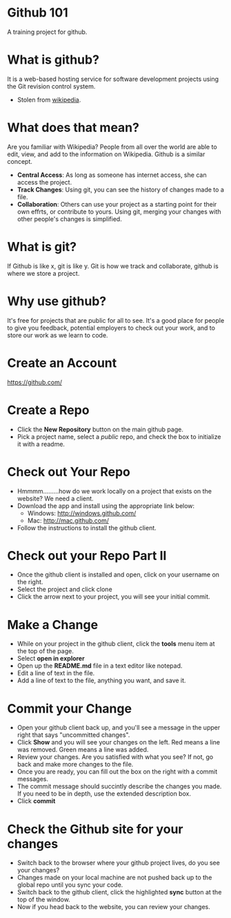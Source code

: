 Github 101
=========

A training project for github.

# What is github?
It is a web-based hosting service for software development projects using the Git revision control system. 
- Stolen from [wikipedia](http://en.wikipedia.org/wiki/GitHub).

# What does that mean?
Are you familiar with Wikipedia? People from all over the world are able to edit, view, and add to the information on Wikipedia. Github is a similar concept.
* **Central Access**: As long as someone has internet access, she can access the project.
* **Track Changes**: Using git, you can see the history of changes made to a file.
* **Collaboration**: Others can use your project as a starting point for their own effrts, or contribute to yours. Using git, merging your changes with other people's changes is simplified.

# What is git?
If Github is like x, git is like y. Git is how we track and collaborate, github is where we store a project.

# Why use github?
It's free for projects that are public for all to see. It's a good place for people to give you feedback, potential employers to check out your work, and to store our work as we learn to code.

# Create an Account
https://github.com/

# Create a Repo
* Click the **New Repository** button on the main github page. 
* Pick a project name, select a *public* repo, and check the box to initialize it with a readme.

# Check out Your Repo
* Hmmmm.........how do we work locally on a project that exists on the website? We need a client. 
* Download the app and install using the appropriate link below:
  * Windows: http://windows.github.com/
  * Mac: http://mac.github.com/
* Follow the instructions to install the github client.

# Check out your Repo Part II
* Once the github client is installed and open, click on your username on the right.
* Select the project and click clone
* Click the arrow next to your project, you will see your initial commit.

# Make a Change
* While on your project in the github client, click the **tools** menu item at the top of the page.
* Select **open in explorer**
* Open up the **README.md** file in a text editor like notepad.
* Edit a line of text in the file.
* Add a line of text to the file, anything you want, and save it. 

# Commit your Change
* Open your github client back up, and you'll see a message in the upper right that says "uncommitted changes".
* Click **Show** and you will see your changes on the left. Red means a line was removed. Green means a line was added.
* Review your changes. Are you satisfied with what you see? If not, go back and make more changes to the file.
* Once you are ready, you can fill out the box on the right with a commit messages.
* The commit message should succintly describe the changes you made. If you need to be in depth, use the extended description box.
* Click **commit**

# Check the Github site for your changes
* Switch back to the browser where your github project lives, do you see your changes?
* Changes made on your local machine are not pushed back up to the global repo until you sync your code.
* Switch back to the github client, click the highlighted **sync** button at the top of the window.
* Now if you head back to the website, you can review your changes.